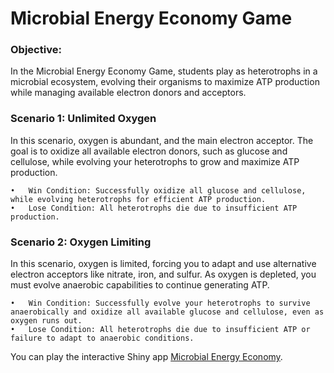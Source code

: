 # Microbial Energy Economy Game

### Objective:

In the Microbial Energy Economy Game, students play as heterotrophs in a microbial ecosystem, evolving their organisms to maximize ATP production while managing available electron donors and acceptors.

### Scenario 1: Unlimited Oxygen

In this scenario, oxygen is abundant, and the main electron acceptor. The goal is to oxidize all available electron donors, such as glucose and cellulose, while evolving your heterotrophs to grow and maximize ATP production.

	•	Win Condition: Successfully oxidize all glucose and cellulose, while evolving heterotrophs for efficient ATP production.
	•	Lose Condition: All heterotrophs die due to insufficient ATP production.

### Scenario 2: Oxygen Limiting

In this scenario, oxygen is limited, forcing you to adapt and use alternative electron acceptors like nitrate, iron, and sulfur. As oxygen is depleted, you must evolve anaerobic capabilities to continue generating ATP.

	•	Win Condition: Successfully evolve your heterotrophs to survive anaerobically and oxidize all available glucose and cellulose, even as oxygen runs out.
	•	Lose Condition: All heterotrophs die due to insufficient ATP or failure to adapt to anaerobic conditions.


You can play the interactive Shiny app [Microbial Energy Economy](https://gavin-mcnicol.shinyapps.io/microbial-energy-economy-game/).
